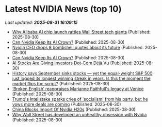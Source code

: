 # Latest NVIDIA News (top 10)
_Last updated: **2025-08-31 16:09:15**_

- [Why Alibaba AI chip launch rattles Wall Street tech giants](https://rollingout.com/2025/08/30/alibaba-ai-chip-launch-tech-giants/) (Published: 2025-08-30)
- [Can Nvidia Keep Its AI Crown?](https://biztoc.com/x/dd966cbedd047318) (Published: 2025-08-30)
- [Nvidia CEO drops 8 bombshell quotes about its future](https://www.thestreet.com/investing/stocks/nvidia-ceo-drops-bombshell-quotes-about-its-future) (Published: 2025-08-30)
- [Can Nvidia Keep Its AI Crown?](https://www.barchart.com/story/news/34505631/can-nvidia-keep-its-ai-crown) (Published: 2025-08-30)
- [AI Stocks Are Giving Investors Dot-Com Déjà Vu](https://biztoc.com/x/673953bcff47dcae) (Published: 2025-08-30)
- [History says September sinks stocks — yet the equal-weight S&P 500 just logged its longest winning streak in years. Is this the moment the market flips the script?](https://economictimes.indiatimes.com/news/international/us/is-the-equal-weight-sp-500s-longest-winning-streak-since-2021-a-sign-that-september-could-be-the-turning-point-for-a-massive-u-s-stock-market-rally-or-will-historys-warning-about-september-the-weakest-month-for-equities-strike-again/articleshow/123603929.cms) (Published: 2025-08-30)
- [‘Broken English’ reappraises Marianne Faithfull's legacy at Venice](https://biztoc.com/x/944e5939e445b4e3) (Published: 2025-08-30)
- [Trump's Intel stake sparks cries of 'socialism' from his party, but he vows more deals are coming](https://richmond.com/news/nation-world/government-politics/article_87b2d4ce-6565-5ed6-bdc4-e57c422337e2.html) (Published: 2025-08-30)
- [China Blocks Import Of Nvidia H20s](https://www.forbes.com/sites/johnwerner/2025/08/30/china-blocks-import-of-nvidia-h20s/) (Published: 2025-08-30)
- [Why Wall Street has developed an unhealthy obsession with Nvidia](https://biztoc.com/x/e4c15016dca1a753) (Published: 2025-08-30)
